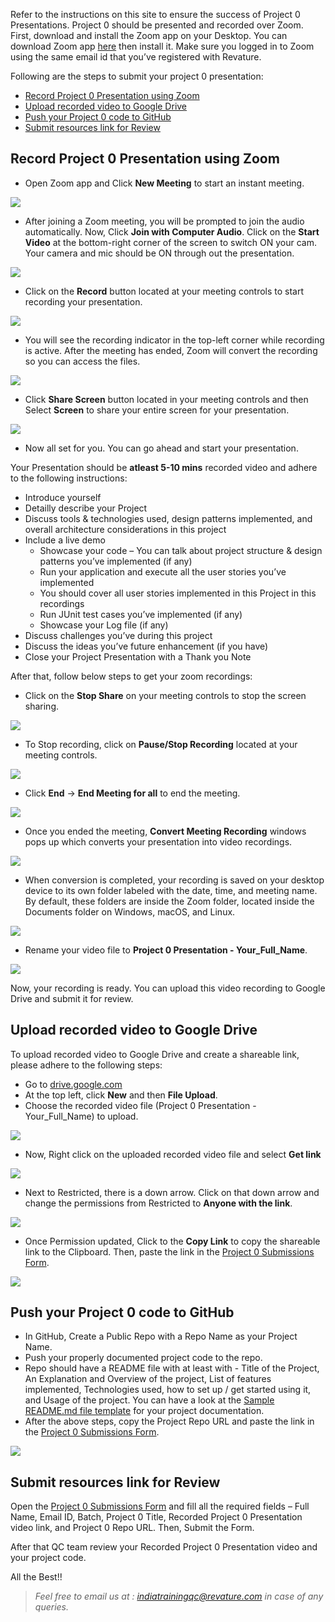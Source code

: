 Refer to the instructions on this site to ensure the success of Project 0 Presentations. Project 0 should be presented and recorded over Zoom. First, download and install the Zoom app on your Desktop. You can download Zoom app [here](https://www.zoom.us/download) then install it. Make sure you logged in to Zoom using the same email id that you’ve registered with Revature. 

Following are the steps to submit your project 0 presentation:
  - [Record Project 0 Presentation using Zoom](./index.md#record-your-project-0-presentation)
  - [Upload recorded video to Google Drive](./index.md#upload-recorded-video-to-google-drive)
  - [Push your Project 0 code to GitHub](./index.md#push-your-project-0-code-to-github)
  - [Submit resources link for Review](./index.md#submit-resources-link-for-review)

## Record Project 0 Presentation using Zoom

- Open Zoom app and Click **New Meeting** to start an instant meeting.

![](./images/image1.PNG)

- After joining a Zoom meeting, you will be prompted to join the audio automatically. Now, Click **Join with Computer Audio**. Click on the **Start Video** at the bottom-right corner of the screen to switch ON your cam. Your camera and mic should be ON through out the presentation.

![](./images/image2.PNG)

- Click on the **Record** button located at your meeting controls to start recording your presentation. 

![](./images/image3.PNG)

- You will see the recording indicator in the top-left corner while recording is active. After the meeting has ended, Zoom will convert the recording so you can access the files.

![](./images/image4.PNG)

- Click **Share Screen** button located in your meeting controls and then Select **Screen** to share your entire screen for your presentation.

![](./images/image5.PNG)

-  Now all set for you. You can go ahead and start your presentation.

Your Presentation should be  **atleast 5-10 mins** recorded video and adhere to the following instructions: 

  - Introduce yourself  
  - Detailly describe your Project 
  - Discuss tools & technologies used, design patterns implemented, and overall architecture considerations in this project
  - Include a live demo 
    - Showcase your code – You can talk about project structure & design patterns you’ve implemented (if any) 
    - Run your application and execute all the user stories you’ve implemented 
    - You should cover all user stories implemented in this Project in this recordings 
    - Run JUnit test cases you’ve implemented (if any) 
    - Showcase your Log file (if any) 
  - Discuss challenges you’ve during this project 
  - Discuss the ideas you’ve future enhancement (if you have)
  - Close your Project Presentation with a Thank you Note

After that, follow below steps to get your zoom recordings:

- Click on the **Stop Share** on your meeting controls to stop the screen sharing.

![](./images/image6.png)

- To Stop recording, click on **Pause/Stop Recording** located at your meeting controls.

![](./images/image7.png)

- Click **End** -> **End Meeting for all** to end the meeting. 

![](./images/image8.png)

- Once you ended the meeting, **Convert Meeting Recording** windows pops up which converts your presentation into video recordings.

![](./images/image9.png)

- When conversion is completed, your recording is saved on your desktop device to its own folder labeled with the date, time, and meeting name. By default, these folders are inside the Zoom folder, located inside the Documents folder on Windows, macOS, and Linux.

![](./images/image10.png)

- Rename your video file to **Project 0 Presentation - Your_Full_Name**.

![](./images/image11.png)

Now, your recording is ready. You can upload this video recording to Google Drive and submit it for review.

## Upload recorded video to Google Drive

To upload recorded video to Google Drive and create a shareable link, please adhere to the following steps:

- Go to [drive.google.com](https://drive.google.com/)
- At the top left, click **New** and then  **File Upload**.
- Choose the recorded video file (Project 0 Presentation - Your_Full_Name) to upload.

![](./images/image12.png)

- Now, Right click on the uploaded recorded video file and select **Get link**

![](./images/image13.png)

- Next to Restricted, there is a down arrow. Click on that down arrow and change the permissions from Restricted to **Anyone with the link**.

![](./images/image14.png)

- Once Permission updated, Click to the **Copy Link** to copy the shareable link to the Clipboard. Then, paste the link in the [Project 0 Submissions Form](https://forms.office.com/r/KNyE8qaezj).

![](./images/image15.png)


## Push your Project 0 code to GitHub

- In GitHub, Create a Public Repo with a Repo Name as your Project Name. 
- Push your properly documented project code to the repo. 
- Repo should have a README file with at least with - Title of the Project, An Explanation and Overview of the project, List of features implemented, Technologies used, how to set up / get started using it, and Usage of the project. You can have a look at the [Sample README.md file template](https://github.com/PorkodiVenkatesh/PROJECT-NAME) for your project documentation. 
- After the above steps, copy the Project Repo URL and paste the link in the [Project 0 Submissions Form](https://forms.office.com/r/KNyE8qaezj).

![](./images/GithubProjectUrl.png)

## Submit resources link for Review

Open the [Project 0 Submissions Form](https://forms.office.com/r/KNyE8qaezj) and fill all the required fields – Full Name, Email ID, Batch, Project 0 Title, Recorded Project 0 Presentation video link, and Project 0 Repo URL. Then, Submit the Form. 

After that QC team review your Recorded Project 0 Presentation video and your project code.  

All the Best!! 

 
 > *Feel free to email us at : [indiatrainingqc@revature.com](mailto:indiatrainingqc@revature.com) in case of any queries.*
